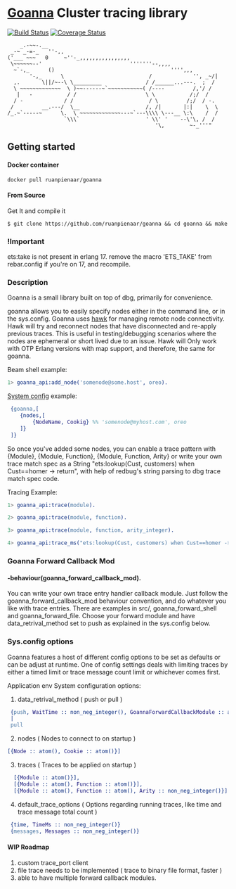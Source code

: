 
# [Goanna](https://en.wikipedia.org/wiki/Goanna) Cluster tracing library
[![Build Status](https://travis-ci.org/ruanpienaar/goanna.svg?branch=master)](https://travis-ci.org/ruanpienaar/goanna)
[![Coverage Status](https://coveralls.io/repos/github/ruanpienaar/goanna/badge.svg?branch=master)](https://coveralls.io/github/ruanpienaar/goanna?branch=master)

```
    _.-~~-.__
 _-~ _-=-_   ''-,,
('___ ~~~   0     ~''-_,,,,,,,,,,,,,,,,
 \~~~~~~--'                            '''''''--,,,,
  ~`-,_      ()                                     '''',,,
       '-,_      \                           /             '', _~/|
  ,.       \||/~--\ \_________              / /______...---.  ;  /
  \ ~~~~~~~~~~~~~  \ )~~------~`~~~~~~~~~~~( /----         /,'/ /
   |   -           / /                      \ \           /;/  /
  / -             / /                        / \         /;/  / -.
 /         __.---/  \__                     /, /|       |:|    \  \
/_.~`-----~      \.  \ ~~~~~~~~~~~~~---~`---\\\\ \---__ \:\    /  /
                  `\\\`                     ' \\' '    --\'\, /  /
                                               '\,        ~-_'''"
```
## Getting started

#### Docker container
```
docker pull ruanpienaar/goanna
```

#### From Source
Get It and compile it
```
$ git clone https://github.com/ruanpienaar/goanna && cd goanna && make
```

### !Important
ets:take is not present in erlang 17.
remove the macro 'ETS_TAKE' from rebar.config if you're on 17, and
recompile.

### Description
Goanna is a small library built on top of dbg, primarily for convenience.

goanna allows you to easily specify nodes either in the command line, or in the sys.config.
Goanna uses [hawk](https://github.com/ruanpienaar/hawk) for managing remote node connectivity.
Hawk will try and reconnect nodes that have disconnected and re-apply previous traces.
This is useful in testing/debugging scenarios where the nodes are ephemeral or short lived due to an issue.
Hawk will Only work with OTP Erlang versions with map support, and
therefore, the same for goanna.

Beam shell example:
```Erlang
1> goanna_api:add_node('somenode@some.host', oreo).
```
[System config](https://github.com/ruanpienaar/goanna/sys.config) example:
```erlang
 {goanna,[
    {nodes,[
        {NodeName, Cookig} %% 'somenode@myhost.com', oreo
    ]}
 ]}
```

So once you've added some nodes, you can enable a trace pattern with {Module}, {Module, Function}, {Module, Function, Arity} or write your own trace match spec as a String "ets:lookup(Cust, customers) when Cust==homer -> return", with help of redbug's string parsing to dbg trace match spec code.

Tracing Example:
```Erlang
1> goanna_api:trace(module).

2> goanna_api:trace(module, function).

3> goanna_api:trace(module, function, arity_integer).

4> goanna_api:trace_ms("ets:lookup(Cust, customers) when Cust==homer -> return").

```

### Goanna Forward Callback Mod
#### -behaviour(goanna_forward_callback_mod).

You can write your own trace entry handler callback module. Just follow the goanna_forward_callback_mod
behaviour convention, and do whatever you like with trace entries.
There are examples in src/, goanna_forward_shell and goanna_forward_file. 
Choose your forward module and have data_retrival_method set to push as explained in the sys.config below.

### Sys.config options
Goanna features a host of different config options to be set as defaults or can be adjust at runtime.
One of config settings deals with limiting traces by either a timed limit or trace message count limit or whichever comes first.

Application env System configuration options:

1. data_retrival_method ( push or pull )
```Erlang
 {push, WaitTime :: non_neg_integer(), GoannaForwardCallbackModule :: atom(), BatchAmount :: atom()}
 |
 pull
 ```
2. nodes ( Nodes to connect to on startup )
```Erlang
[{Node :: atom(), Cookie :: atom()}]
```
3. traces ( Traces to be applied on startup )
```Erlang
  [{Module :: atom()}],
  [{Module :: atom(), Function :: atom()}],
  [{Module :: atom(), Function :: atom(), Arity :: non_neg_integer()}]
```
4. default_trace_options ( Options regarding running traces, like time and trace message total count )
```Erlang
 {time, TimeMs :: non_neg_integer()}
 {messages, Messages :: non_neg_integer()}
 ```

#### WIP Roadmap
1. custom trace_port client
2. file trace needs to be implemented ( trace to binary file format, faster )
3. able to have multiple forward callback modules.
